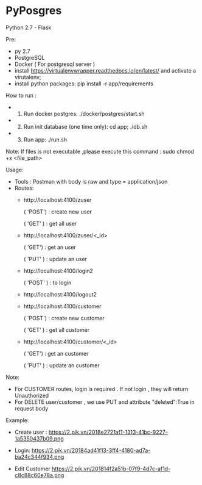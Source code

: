 # PyPosgres
Python 2.7 - Flask

Pre:
 - py 2.7
 - PostgreSQL
 - Docker ( For postgresql server )
 - install https://virtualenvwrapper.readthedocs.io/en/latest/ and activate a virutalenv;
 - install python packages:
    pip install -r app/requirements


How to run :
 - 1. Run docker postgres:
    ./docker/postgres/start.sh
 - 2. Run init database (one time only):
    cd app;
    ./db.sh
 - 3. Run app:
    ./run.sh

Note: If files is not executable ,please execute this command :
    sudo chmod +x <file_path>


Usage:
 + Tools : Postman with body is raw and type = application/json
 + Routes:
    -  http://localhost:4100/zuser
        
        ( 'POST') : create new user
        
        ( 'GET' ) : get all user

    -  http://localhost:4100/zuser/<_id>
        
        ( 'GET') : get an user
        
        ( 'PUT' ) : update an user

    -  http://localhost:4100/login2
        
        ( 'POST' ) : to login

    -  http://localhost:4100/logout2



    -  http://localhost:4100/customer
        
        ( 'POST') : create new customer
        
        ( 'GET' ) : get all customer

    -  http://localhost:4100/customer/<_id>
        
        ( 'GET') : get an customer
        
        ( 'PUT' ) : update an customer

Note: 
- For CUSTOMER routes, login is required . If not login , they will return Unauthorized
- For DELETE user/customer , we use PUT and attribute "deleted":True  in request body 



Example:
 - Create user :
 https://2.pik.vn/2018e2721af1-1313-41bc-9227-1a5350437b09.png
 
 - Login: 
 https://2.pik.vn/20184ad41f13-3ff4-4180-ad7a-ba24c344f934.png
 
 - Edit Customer
 https://2.pik.vn/201814f2a51b-07f9-4d7c-af1d-c8c88c60e78a.png
